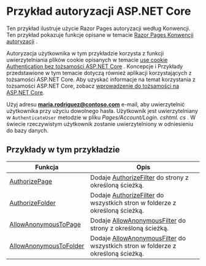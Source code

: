 # <a name="aspnet-core-authorization-sample"></a>Przykład autoryzacji ASP.NET Core

Ten przykład ilustruje użycie Razor Pages autoryzacji według Konwencji. Ten przykład pokazuje funkcje opisane w temacie [Razor Pages Konwencji autoryzacji](https://docs.microsoft.com/aspnet/core/security/authorization/razor-pages-authorization) .

Autoryzacja użytkownika w tym przykładzie korzysta z funkcji uwierzytelniania plików cookie opisanych w temacie [use cookie Authentication bez tożsamości ASP.NET Core](https://docs.microsoft.com/aspnet/core/security/authentication/cookie) . Koncepcje i Przykłady przedstawione w tym temacie dotyczą również aplikacji korzystających z tożsamości ASP.NET Core. Aby uzyskać informacje na temat korzystania z tożsamości ASP.NET Core, zobacz [wprowadzenie do tożsamości na ASP.NET Core](https://docs.microsoft.com/aspnet/core/security/authentication/identity).

Użyj adresu **maria.rodriguez@contoso.com** e-mail, aby uwierzytelnić użytkownika przy użyciu dowolnego hasła. Użytkownik jest uwierzytelniany w `AuthenticateUser` metodzie w pliku *Pages/Account/Login. cshtml. cs* . W świecie rzeczywistym użytkownik zostanie uwierzytelniony w odniesieniu do bazy danych.

## <a name="examples-in-this-sample"></a>Przykłady w tym przykładzie

| Funkcja | Opis |
| --- | --- |
| [AuthorizePage](https://docs.microsoft.com/dotnet/api/microsoft.extensions.dependencyinjection.pageconventioncollectionextensions.authorizepage) | Dodaje [AuthorizeFilter](https://docs.microsoft.com/dotnet/api/microsoft.aspnetcore.mvc.authorization.authorizefilter) do strony z określoną ścieżką. |
| [AuthorizeFolder](https://docs.microsoft.com/dotnet/api/microsoft.extensions.dependencyinjection.pageconventioncollectionextensions.authorizefolder) | Dodaje [AuthorizeFilter](https://docs.microsoft.com/dotnet/api/microsoft.aspnetcore.mvc.authorization.authorizefilter) do wszystkich stron w folderze z określoną ścieżką. |
| [AllowAnonymousToPage](https://docs.microsoft.com/dotnet/api/microsoft.extensions.dependencyinjection.pageconventioncollectionextensions.allowanonymoustopage) | Dodaje [AllowAnonymousFilter](https://docs.microsoft.com/dotnet/api/microsoft.aspnetcore.mvc.authorization.allowanonymousfilter) do strony z określoną ścieżką. |
| [AllowAnonymousToFolder](https://docs.microsoft.com/dotnet/api/microsoft.extensions.dependencyinjection.pageconventioncollectionextensions.allowanonymoustofolder) | Dodaje [AllowAnonymousFilter](https://docs.microsoft.com/dotnet/api/microsoft.aspnetcore.mvc.authorization.allowanonymousfilter) do wszystkich stron w folderze z określoną ścieżką. |
